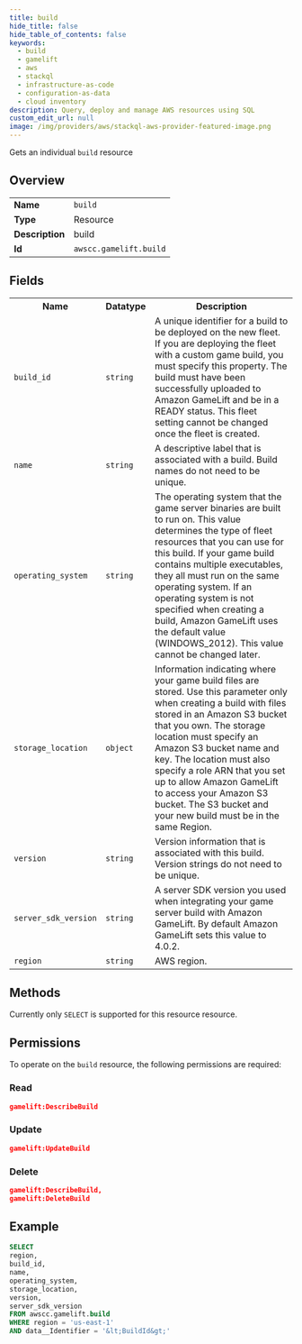 ```yaml
---
title: build
hide_title: false
hide_table_of_contents: false
keywords:
  - build
  - gamelift
  - aws
  - stackql
  - infrastructure-as-code
  - configuration-as-data
  - cloud inventory
description: Query, deploy and manage AWS resources using SQL
custom_edit_url: null
image: /img/providers/aws/stackql-aws-provider-featured-image.png
---
```

Gets an individual <code>build</code> resource

## Overview
<table><tbody>
<tr><td><b>Name</b></td><td><code>build</code></td></tr>
<tr><td><b>Type</b></td><td>Resource</td></tr>
<tr><td><b>Description</b></td><td>build</td></tr>
<tr><td><b>Id</b></td><td><code>awscc.gamelift.build</code></td></tr>
</tbody></table>

## Fields
<table><tbody>
<tr><th>Name</th><th>Datatype</th><th>Description</th></tr>
<tr><td><code>build_id</code></td><td><code>string</code></td><td>A unique identifier for a build to be deployed on the new fleet. If you are deploying the fleet with a custom game build, you must specify this property. The build must have been successfully uploaded to Amazon GameLift and be in a READY status. This fleet setting cannot be changed once the fleet is created.</td></tr>
<tr><td><code>name</code></td><td><code>string</code></td><td>A descriptive label that is associated with a build. Build names do not need to be unique.</td></tr>
<tr><td><code>operating_system</code></td><td><code>string</code></td><td>The operating system that the game server binaries are built to run on. This value determines the type of fleet resources that you can use for this build. If your game build contains multiple executables, they all must run on the same operating system. If an operating system is not specified when creating a build, Amazon GameLift uses the default value (WINDOWS_2012). This value cannot be changed later.</td></tr>
<tr><td><code>storage_location</code></td><td><code>object</code></td><td>Information indicating where your game build files are stored. Use this parameter only when creating a build with files stored in an Amazon S3 bucket that you own. The storage location must specify an Amazon S3 bucket name and key. The location must also specify a role ARN that you set up to allow Amazon GameLift to access your Amazon S3 bucket. The S3 bucket and your new build must be in the same Region.</td></tr>
<tr><td><code>version</code></td><td><code>string</code></td><td>Version information that is associated with this build. Version strings do not need to be unique.</td></tr>
<tr><td><code>server_sdk_version</code></td><td><code>string</code></td><td>A server SDK version you used when integrating your game server build with Amazon GameLift. By default Amazon GameLift sets this value to 4.0.2.</td></tr>
<tr><td><code>region</code></td><td><code>string</code></td><td>AWS region.</td></tr>

</tbody></table>

## Methods
Currently only <code>SELECT</code> is supported for this resource resource.

## Permissions

To operate on the <code>build</code> resource, the following permissions are required:

### Read
```json
gamelift:DescribeBuild
```

### Update
```json
gamelift:UpdateBuild
```

### Delete
```json
gamelift:DescribeBuild,
gamelift:DeleteBuild
```


## Example
```sql
SELECT
region,
build_id,
name,
operating_system,
storage_location,
version,
server_sdk_version
FROM awscc.gamelift.build
WHERE region = 'us-east-1'
AND data__Identifier = '&lt;BuildId&gt;'
```
